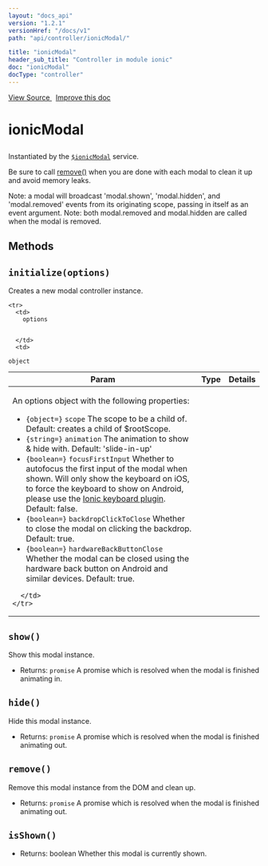 ```yaml
---
layout: "docs_api"
version: "1.2.1"
versionHref: "/docs/v1"
path: "api/controller/ionicModal/"

title: "ionicModal"
header_sub_title: "Controller in module ionic"
doc: "ionicModal"
docType: "controller"
---
```


<div class="improve-docs">
<a href='http://github.com/driftyco/ionic/tree/1.x/js/angular/service/modal.js#L80'>
View Source
</a>
&nbsp;
<a href='http://github.com/driftyco/ionic/edit/1.x/js/angular/service/modal.js#L80'>
Improve this doc
</a>
</div>




<h1 class="api-title">

ionicModal



</h1>





Instantiated by the <a href="/docs/api/service/$ionicModal/"><code>$ionicModal</code></a> service.

Be sure to call [remove()](#remove) when you are done with each modal
to clean it up and avoid memory leaks.

Note: a modal will broadcast 'modal.shown', 'modal.hidden', and 'modal.removed' events from its originating
scope, passing in itself as an event argument. Note: both modal.removed and modal.hidden are
called when the modal is removed.










  

  
## Methods

<div id="initialize"></div>
<h2>
  <code>initialize(options)</code>

</h2>

Creates a new modal controller instance.



<table class="table" style="margin:0;">
  <thead>
    <tr>
      <th>Param</th>
      <th>Type</th>
      <th>Details</th>
    </tr>
  </thead>
  <tbody>
    
    <tr>
      <td>
        options
        
        
      </td>
      <td>
        
  <code>object</code>
      </td>
      <td>
        <p>An options object with the following properties:</p>
<ul>
<li><code>{object=}</code> <code>scope</code> The scope to be a child of.
Default: creates a child of $rootScope.</li>
<li><code>{string=}</code> <code>animation</code> The animation to show &amp; hide with.
Default: &#39;slide-in-up&#39;</li>
<li><code>{boolean=}</code> <code>focusFirstInput</code> Whether to autofocus the first input of
the modal when shown. Will only show the keyboard on iOS, to force the keyboard to show
on Android, please use the <a href="https://github.com/driftyco/ionic-plugin-keyboard#keyboardshow">Ionic keyboard plugin</a>.
Default: false.</li>
<li><code>{boolean=}</code> <code>backdropClickToClose</code> Whether to close the modal on clicking the backdrop.
Default: true.</li>
<li><code>{boolean=}</code> <code>hardwareBackButtonClose</code> Whether the modal can be closed using the hardware
back button on Android and similar devices.  Default: true.</li>
</ul>

        
      </td>
    </tr>
    
  </tbody>
</table>









<div id="show"></div>
<h2>
  <code>show()</code>

</h2>

Show this modal instance.






* Returns: 
  <code>promise</code> A promise which is resolved when the modal is finished animating in.




<div id="hide"></div>
<h2>
  <code>hide()</code>

</h2>

Hide this modal instance.






* Returns: 
  <code>promise</code> A promise which is resolved when the modal is finished animating out.




<div id="remove"></div>
<h2>
  <code>remove()</code>

</h2>

Remove this modal instance from the DOM and clean up.






* Returns: 
  <code>promise</code> A promise which is resolved when the modal is finished animating out.




<div id="isShown"></div>
<h2>
  <code>isShown()</code>

</h2>








* Returns: 
   boolean Whether this modal is currently shown.



  
  







